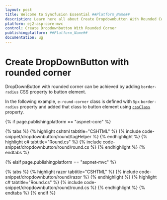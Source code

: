 ```yaml
---
layout: post
title: Welcome to Syncfusion Essential ##Platform_Name##
description: Learn here all about Create Dropdownbutton With Rounded Corner of Syncfusion Essential ##Platform_Name## widgets based on HTML5 and jQuery.
platform: ej2-asp-core-mvc
control: Create Dropdownbutton With Rounded Corner
publishingplatform: ##Platform_Name##
documentation: ug
---
```



# Create DropDownButton with rounded corner

DropDownButton with rounded corner can be achieved by adding `border-radius` CSS property to button element.

In the following example, `e-round-corner` class is defined with `5px` `border-radius`
property and added that class to button element using
[`cssClass`](https://help.syncfusion.com/cr/aspnetcore-js2/Syncfusion.EJ2.SplitButtons.DropDownButton.html#Syncfusion_EJ2_SplitButtons_DropDownButton_CssClass) property.

{% if page.publishingplatform == "aspnet-core" %}

{% tabs %}
{% highlight cshtml tabtitle="CSHTML" %}
{% include code-snippet/dropdownbutton/round/tagHelper %}
{% endhighlight %}
{% highlight c# tabtitle="Round.cs" %}
{% include code-snippet/dropdownbutton/round/round.cs %}
{% endhighlight %}
{% endtabs %}

{% elsif page.publishingplatform == "aspnet-mvc" %}

{% tabs %}
{% highlight razor tabtitle="CSHTML" %}
{% include code-snippet/dropdownbutton/round/razor %}
{% endhighlight %}
{% highlight c# tabtitle="Round.cs" %}
{% include code-snippet/dropdownbutton/round/round.cs %}
{% endhighlight %}
{% endtabs %}
{% endif %}

